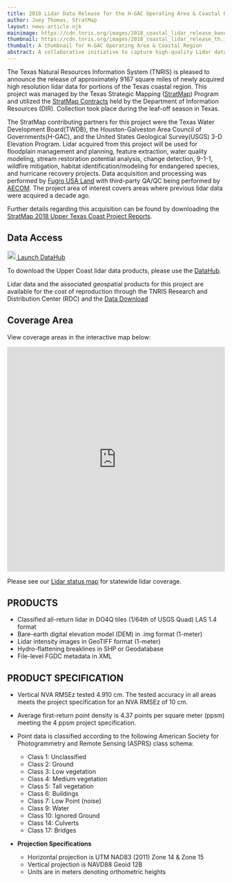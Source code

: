 ```yaml
---
title: 2018 Lidar Data Release for the H-GAC Operating Area & Coastal Region
author: Joey Thomas, StratMap
layout: news-article.njk
mainimage: https://cdn.tnris.org/images/2018_coastal_lidar_release_banner.jpg
thumbnail: https://cdn.tnris.org/images/2018_coastal_lidar_release_th.jpg
thumbalt: A thumbnail for H-GAC Operating Area & Coastal Region
abstract: A collaborative initiative to capture high-quality Lidar data for the H-GAC operating area and portions of the Texas coast.
---
```


The Texas Natural Resources Information System (TNRIS) is pleased to announce the release of approximately 9167 square miles of newly acquired high resolution lidar data for portions of the Texas coastal region. This project was managed by the Texas Strategic Mapping ([StratMap](https://tnris.org/stratmap/)) Program and utilized the [StratMap Contracts](https://tnris.org/stratmap/stratmap-contracts/) held by the Department of Information Resources (DIR). Collection took place during the leaf-off season in Texas.

The StratMap contributing partners for this project were the Texas Water Development Board(TWDB), the Houston-Galveston Area Council of Governments(H-GAC), and the United States Geological Survey(USGS) 3-D Elevation Program. Lidar acquired from this project will be used for floodplain management and planning, feature extraction, water quality modeling, stream restoration potential analysis, change detection, 9-1-1, wildfire mitigation, habitat identification/modeling for endangered species, and hurricane recovery projects. Data acquisition and processing was performed by [Fugro USA Land](https://www.fugro.com/our-services/asset-integrity/mapping-and-surveying) with third-party QA/QC being performed by [AECOM](https://www.aecom.com/). The project area of interest covers areas where previous lidar data were acquired a decade ago.

Further details regarding this acquisition can be found by downloading the [StratMap 2018 Upper Texas Coast Project Reports](https://s3.amazonaws.com/tnris-datadownload/datacatalog/supplemental_reports/stratmap_2018_50cm_upper_coast_supplementalreports.zip).



## Data Access





<div class="media">
  <div class="media-left">
    <a class="btn btn-lg btn-tnris" href="https://data.tnris.org/collection/b5bd2b96-8ba5-4dc6-ba88-d88133eb6643"><img style="width: 20px; margin-bottom: 0 !important;" src="https://cdn.tnris.org/images/baseline_view_comfy_white_36dp.png"> Launch DataHub</a>
  </div>
  <div class="media-body">
    <p>To download the Upper Coast lidar data products, please use the <a href="https://data.tnris.org/collection/b5bd2b96-8ba5-4dc6-ba88-d88133eb6643">DataHub</a>.</p>
  </div>
</div>

<div class="media">
  <div class="media-body">
    <p>Lidar data and the associated geospatial products for this project are available for the cost of reproduction through the TNRIS Research and Distribution Center (RDC) and the <a href="https://data.tnris.org">Data Download</a></p>
  </div>
</div>



## Coverage Area

View coverage areas in the interactive map below:

<iframe width="100%" height="520" frameborder="0" src="https://tnris-twdb.carto.com/u/tnris/builder/f4af476f-dae0-49a4-b3e9-a12399020c77/embed" allowfullscreen webkitallowfullscreen mozallowfullscreen oallowfullscreen msallowfullscreen></iframe>

Please see our [Lidar status map](https://tnris-twdb.carto.com/u/tnris-sm/builder/a5dfc759-9a90-4acd-a8d1-57d521c7e1fe/public_map) for statewide lidar coverage.


## PRODUCTS
- Classified all-return lidar in DO4Q tiles (1/64th of USGS Quad)  LAS 1.4 format
- Bare-earth digital elevation model (DEM) in .img format (1-meter)
- Lidar intensity images in GeoTIFF format (1-meter)
- Hydro-flattening breaklines in SHP or Geodatabase
- File-level FGDC metadata in XML

## PRODUCT SPECIFICATION
- Vertical NVA RMSEz tested 4.910 cm. The tested accuracy in all areas meets the project specification for an NVA RMSEz of 10 cm.
- Average first-return point density is 4.37 points per square meter (ppsm) meeting the 4 ppsm project specification.
- Point data is classified according to the following American Society for Photogrammetry and Remote Sensing (ASPRS) class schema:
  * Class 1:  Unclassified
  * Class 2:  Ground
  * Class 3:  Low vegetation
  * Class 4:  Medium vegetation
  * Class 5:  Tall vegetation
  * Class 6:  Buildings
  * Class 7:  Low Point (noise)
  * Class 9:  Water
  * Class 10: Ignored Ground
  * Class 14: Culverts
  * Class 17: Bridges

- **Projection Specifications**
  + Horizontal projection is UTM NAD83 (2011) Zone 14 & Zone 15
  + Vertical projection is NAVD88 Geoid 12B
  + Units are in meters denoting orthometric heights
